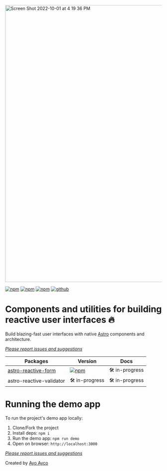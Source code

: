 <img width="889" alt="Screen Shot 2022-10-01 at 4 19 36 PM" src="https://user-images.githubusercontent.com/4262489/193413897-69c671f1-6871-498d-afa8-50b98d113d88.png">

[![npm](https://img.shields.io/npm/v/astro-reactive-form)](https://www.npmjs.com/package/astro-reactive-form)
[![npm](https://img.shields.io/npm/l/astro-reactive-form)](https://www.npmjs.com/package/astro-reactive-form)
[![npm](https://img.shields.io/npm/dt/astro-reactive-form)](https://www.npmjs.com/package/astro-reactive-form)
[![github](https://img.shields.io/github/last-commit/ayoayco/astro-reactive-form)](https://github.com/ayoayco/astro-reactive-form)

# Components and utilities for building reactive user interfaces 🔥
Build blazing-fast user interfaces with native [Astro](https://astro.build) components and architecture.

*[Please report issues and suggestions](https://github.com/ayoayco/astro-reactive-library/issues)*

| Packages | Version | Docs |
| --- | --- | --- |
| [astro-reactive-form](https://github.com/ayoayco/astro-reactive-form/tree/main/packages/astro-reactive-form) | [![npm](https://img.shields.io/npm/v/astro-reactive-form)](https://www.npmjs.com/package/astro-reactive-form) | 🛠 in-progress |
| astro-reactive-validator | 🛠 in-progress | 🛠 in-progress |

# Running the demo app
To run the project's demo app locally:
1. Clone/Fork the project 
1. Install deps: `npm i`
1. Run the demo app: `npm run demo`
1. Open on browser: `http://localhost:3000`

*[Please report issues and suggestions](https://github.com/ayoayco/astro-reactive-library/issues)*

Created by [Ayo Ayco](https://ayco.io)